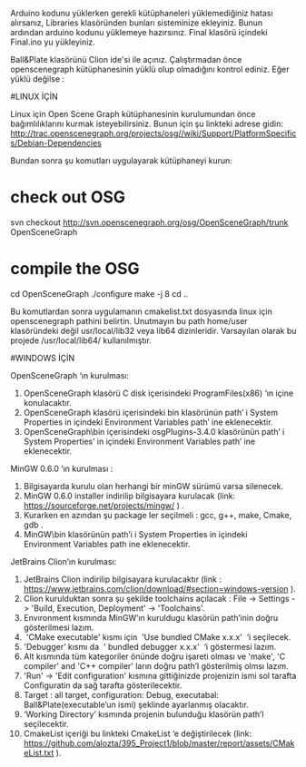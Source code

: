 Arduino kodunu yüklerken gerekli kütüphaneleri yüklemediğiniz hatası alırsanız, Libraries  klasöründen bunları sisteminize ekleyiniz.
Bunun ardından arduino kodunu yüklemeye hazırsınız.
Final klasörü içindeki Final.ino yu yükleyiniz.

Ball&Plate klasörünü Clion ide'si ile açınız. Çalıştırmadan önce openscenegraph kütüphanesinin yüklü olup olmadığını kontrol ediniz. Eğer yüklü değilse :

#LINUX İÇİN

Linux için Open Scene Graph kütüphanesinin kurulumundan önce bağımlılıklarını kurmak isteyebilirsiniz. Bunun için şu linkteki adrese gidin:
http://trac.openscenegraph.org/projects/osg//wiki/Support/PlatformSpecifics/Debian-Dependencies

Bundan sonra şu komutları uygulayarak kütüphaneyi kurun:
# check out OSG
svn checkout http://svn.openscenegraph.org/osg/OpenSceneGraph/trunk OpenSceneGraph

# compile the OSG
cd OpenSceneGraph
./configure
make -j 8
cd ..

Bu komutlardan sonra uygulamanın cmakelist.txt dosyasında linux için openscenegraph pathini belirtin. Unutmayın bu path home/user klasöründeki değil usr/local/lib32 veya lib64 dizinleridir. Varsayılan olarak bu projede /usr/local/lib64/ kullanılmıştır.

#WINDOWS İÇİN

OpenSceneGraph ‘ın kurulması:
1. OpenSceneGraph klasörü C disk içerisindeki ProgramFiles(x86) ‘ın içine konulacaktır.
2. OpenSceneGraph klasörü içerisindeki bin klasörünün path’ i System Properties in içindeki Environment Variables path’ ine eklenecektir.
3. OpenSceneGraph\bin içerisindeki osgPlugins-3.4.0 klasörünün path’ i System Properties’ in içindeki Environment Variables path’ ine eklenecektir.

MinGW 0.6.0 ‘ın kurulması :
1. Bilgisayarda kurulu olan herhangi bir minGW sürümü varsa silenecek.
2. MinGW 0.6.0 installer indirilip bilgisayara kurulacak (link: https://sourceforge.net/projects/mingw/ ) .
3. Kurarken en azından şu package ler seçilmeli : gcc, g++, make, Cmake, gdb .
4.  MinGW\bin klasörünün path’i i System Properties in içindeki Environment Variables path ine eklenecektir.

JetBrains Clion’ın kurulması:
1. JetBrains Clion indirilip bilgisayara kurulacaktır (link : https://www.jetbrains.com/clion/download/#section=windows-version ).
2. Clion kurulduktan sonra şu şekilde toolchains açılacak : File -> Settings -> 'Build, Execution, Deployment' -> 'Toolchains'.
3. Envıronment kısmında MinGW’ın kuruldugu klasörün path’inin doğru gösterilmesi lazım.
4.  'CMake executable' kısmı için  'Use bundled CMake x.x.x'  ‘i seçilecek.
5. 'Debugger’ kısmı da  ' bundled debugger x.x.x'  ‘i göstermesi lazım.
6. Alt kısmında tüm kategoriler önünde doğru işareti olması ve  'make', 'C compiler' and 'C++ compiler' ların doğru path’I gösterilmiş olmsı lazım.
7. 'Run' -> 'Edit configuration' kısmına gittiğinizde projenizin ismi sol tarafta Configuratin da sağ tarafta gösterilecektir.
8. Target : all target, configuration: Debug, executabal: Ball&Plate(executable’un ismi) şeklinde ayarlanmış olacaktır.
9. ‘Working Directory’ kısmında projenin bulunduğu klasörün path’I seçilecektir.
10. CmakeList içeriği bu linkteki CmakeList ‘e değiştirilecek (link: https://github.com/alozta/395_Project1/blob/master/report/assets/CMakeList.txt ).